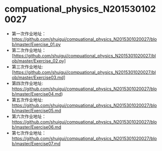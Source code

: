   
# compuational_physics_N2015301020027

* 第一次作业地址：https://github.com/shuigui/compuational_physics_N2015301020027/blob/master/Exercise_01.py
* 第二次作业地址：[https://github.com/shuigui/compuational_physics_N2015301020027/blob/master/Exercise_02.py]
* 第三次作业地址: [https://github.com/shuigui/compuational_physics_N2015301020027/blob/master/Exercise03.md]
* 第四次作业地址: https://github.com/shuigui/compuational_physics_N2015301020027/blob/master/Exercise04.md)  
* 第五次作业地址: https://github.com/shuigui/compuational_physics_N2015301020027/blob/master/Exercise05.md
* 第六次作业地址：https://github.com/shuigui/compuational_physics_N2015301020027/blob/master/Exercise06.md  
* 第七次作业地址：https://github.com/shuigui/compuational_physics_N2015301020027/blob/master/Exercise07.md
